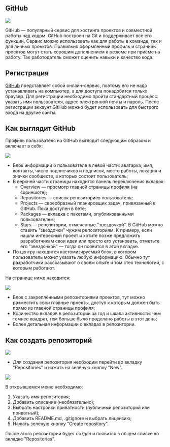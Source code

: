 ## GitHub

![](https://raw.githubusercontent.com/qa-guru/knowledge-base/main/img/tools-java/GitHub/github-banner-1.jpg)

GitHub — популярный сервис для хостинга проектов и совместной работы над кодом. GitHub построен на Git и поддерживает все его функции. Сервис можно использовать как для работы в команде, так и для личных проектов. Правильно оформленный профиль и страницы проектов могут стать хорошим дополнением к резюме при приёме на работу. Так работодатель сможет оценить навыки и качество кода.

## Регистрация
[GitHub](https://github.com) представляет собой онлайн-сервис, поэтому его не надо устанавливать на компьютер, а для доступа понадобится только браузер. Для регистрации необходимо пройти стандартный процесс: указать имя пользователя, адрес электронной почты и пароль. После регистрации аккаунт GitHub можно будет использовать для быстрого входа на другие сайты.

## Как выглядит GitHub
Профиль пользователя на GitHub выглядит следующим образом и включает в себя:

![](https://raw.githubusercontent.com/qa-guru/knowledge-base/main/img/tools-java/GitHub/github-1.jpg)

- Блок информации о пользователе в левой части: аватарка, имя, контакты, число подписчиков и подписок, место работы, локация и значки сообществ, в которых состоит пользователь;
- В верхней части страницы находится панель переключения вкладок:
    - Overview — просмотр главной страницы профиля (на скриншоте);
    - Repositories — список репозиториев пользователя;
    - Projects — своеобразный планировщик задач, привязанный к GitHub. Пока доступен в бете;
    - Packages — вкладка с пакетами, опубликованными пользователем;
    - Stars — репозитории, отмеченные "звездочкой". В GitHub можно ставить "звездочки" чужим репозиториям. К примеру, если нашли интересный проект и хотите позже предложить разработчикам свои идеи или просто его установить, отметьте его "звездочкой" — тогда он появится в этой вкладке.
- По центру находится кастомизируемый блок, в котором пользователь может указать любую информацию. Обычно тут разработчики рассказывают о своём опыте и том стек технологий, с которым работают.

На странице ниже находится:

![](https://raw.githubusercontent.com/qa-guru/knowledge-base/main/img/tools-java/GitHub/github-2.jpg)

- Блок с закреплёнными репозиториями проектов, тут можно разместить свои главные проекты, доступ к которым должен быть прямо из главной страницы профиля;
- Количество вкладов в репозитории за год и шкала активности: чем темнее квадрат, тем больше было проделано работы в этот день;
- Более детальная информации о вкладах в репозитории.

## Как создать репозиторий

![](https://raw.githubusercontent.com/qa-guru/knowledge-base/main/img/tools-java/GitHub/github-3.png)

- Для создания репозитория необходим перейти во вкладку "Repositories" и нажать на зелёную кнопку "New".

![](https://raw.githubusercontent.com/qa-guru/knowledge-base/main/img/tools-java/GitHub/github-4.png)

В открывшемся меню необходимо:
1. Указать имя репозитория;
2. Добавить описание (необязательно);
3. Выбрать настройки приватности (публичный репозиторий или приватный);
4. Добавить README.md, .gitignore и выбрать лицензию;
5. Нажать зеленую кнопку "Create repository".

После этого репозиторий будет создан и появится в общем списке во вкладке "Repositories".
